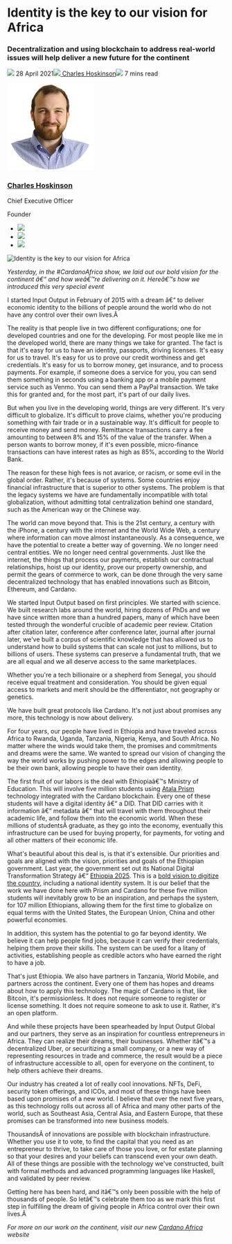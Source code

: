 # Identity is the key to our vision for Africa
### **Decentralization and using blockchain to address real-world issues will help deliver a new future for the continent**
![](img/2021-04-28-decentralized-identity-on-the-blockchain-is-the-key-to-iohks-vision-for-africa.002.png) 28 April 2021![](img/2021-04-28-decentralized-identity-on-the-blockchain-is-the-key-to-iohks-vision-for-africa.002.png)[ Charles Hoskinson](tmp//en/blog/authors/charles-hoskinson/page-1/)![](img/2021-04-28-decentralized-identity-on-the-blockchain-is-the-key-to-iohks-vision-for-africa.003.png) 7 mins read

![Charles Hoskinson](img/2021-04-28-decentralized-identity-on-the-blockchain-is-the-key-to-iohks-vision-for-africa.004.png)[](tmp//en/blog/authors/charles-hoskinson/page-1/)
### [**Charles Hoskinson**](tmp//en/blog/authors/charles-hoskinson/page-1/)
Chief Executive Officer

Founder

- ![](img/2021-04-28-decentralized-identity-on-the-blockchain-is-the-key-to-iohks-vision-for-africa.005.png)[](mailto:charles.hoskinson@iohk.io "Email")
- ![](img/2021-04-28-decentralized-identity-on-the-blockchain-is-the-key-to-iohks-vision-for-africa.006.png)[](tmp///www.youtube.com/watch?v=Ja9D0kpksxw "YouTube")
- ![](img/2021-04-28-decentralized-identity-on-the-blockchain-is-the-key-to-iohks-vision-for-africa.007.png)[](tmp///twitter.com/IOHK_Charles "Twitter")

![Identity is the key to our vision for Africa](img/2021-04-28-decentralized-identity-on-the-blockchain-is-the-key-to-iohks-vision-for-africa.008.png)

*Yesterday, in the #CardanoAfrica show, we laid out our bold vision for the continent â€“ and how weâ€™re delivering on it. Hereâ€™s how we introduced this very special event*

I started Input Output in February of 2015 with a dream â€“ to deliver economic identity to the billions of people around the world who do not have any control over their own lives.Â 

The reality is that people live in two different configurations; one for developed countries and one for the developing. For most people like me in the developed world, there are many things we take for granted. The fact is that it's easy for us to have an identity, passports, driving licenses. It's easy for us to travel. It's easy for us to prove our credit worthiness and get credentials. It's easy for us to borrow money, get insurance, and to process payments. For example, if someone does a service for you, you can send them something in seconds using a banking app or a mobile payment service such as Venmo. You can send them a PayPal transaction. We take this for granted and, for the most part, it's part of our daily lives.

But when you live in the developing world, things are very different. It's very difficult to globalize. It's difficult to prove claims, whether you're producing something with fair trade or in a sustainable way. It's difficult for people to receive money and send money. Remittance transactions carry a fee amounting to between 8% and 15% of the value of the transfer. When a person wants to borrow money, if it's even possible, micro-finance transactions can have interest rates as high as 85%, according to the World Bank.

The reason for these high fees is not avarice, or racism, or some evil in the global order. Rather, it's because of systems. Some countries enjoy financial infrastructure that is superior to other systems. The problem is that the legacy systems we have are fundamentally incompatible with total globalization, without admitting total centralization behind one standard, such as the American way or the Chinese way.

The world can move beyond that. This is the 21st century, a century with the iPhone, a century with the internet and the World Wide Web, a century where information can move almost instantaneously. As a consequence, we have the potential to create a better way of governing. We no longer need central entities. We no longer need central governments. Just like the internet, the things that process our payments, establish our contractual relationships, hoist up our identity, prove our property ownership, and permit the gears of commerce to work, can be done through the very same decentralized technology that has enabled innovations such as Bitcoin, Ethereum, and Cardano.

We started Input Output based on first principles. We started with science. We built research labs around the world, hiring dozens of PhDs and we have since written more than a hundred papers, many of which have been tested through the wonderful crucible of academic peer review. Citation after citation later, conference after conference later, journal after journal later, we've built a corpus of scientific knowledge that has allowed us to understand how to build systems that can scale not just to millions, but to billions of users. These systems can preserve a fundamental truth, that we are all equal and we all deserve access to the same marketplaces.

Whether you're a tech billionaire or a shepherd from Senegal, you should receive equal treatment and consideration. You should be given equal access to markets and merit should be the differentiator, not geography or genetics.

We have built great protocols like Cardano. It's not just about promises any more, this technology is now about delivery.

For four years, our people have lived in Ethiopia and have traveled across Africa to Rwanda, Uganda, Tanzania, Nigeria, Kenya, and South Africa. No matter where the winds would take them, the promises and commitments and dreams were the same. We wanted to spread our vision of changing the way the world works by pushing power to the edges and allowing people to be their own bank, allowing people to have their own identity.

The first fruit of our labors is the deal with Ethiopiaâ€™s Ministry of Education. This will involve five million students using [Atala Prism](https://www.atalaprism.io/) technology integrated with the Cardano blockchain. Every one of these students will have a digital identity â€“ a DID. That DID carries with it information â€“ metadata â€“ that will travel with them throughout their academic life, and follow them into the economic world. When these millions of studentsÂ graduate, as they go into the economy, eventually this infrastructure can be used for buying property, for payments, for voting and all other matters of their economic life.

What's beautiful about this deal is, is that it's extensible. Our priorities and goals are aligned with the vision, priorities and goals of the Ethiopian government. Last year, the government set out its National Digital Transformation Strategy â€“ [Ethiopia 2025](https://mint.gov.et/diplomat-have-been-requested-to-provide-held-for-the-countrys-digital-economy-journey/?lang=en). This is a [bold vision to digitize the country](https://www.bsg.ox.ac.uk/news/digital-roadmap-developing-world), including a national identity system. It is our belief that the work we have done here with Prism and Cardano for these five million students will inevitably grow to be an inspiration, and perhaps the system, for 107 million Ethiopians, allowing them for the first time to globalize on equal terms with the United States, the European Union, China and other powerful economies.

In addition, this system has the potential to go far beyond identity. We believe it can help people find jobs, because it can verify their credentials, helping them prove their skills. The system can be used for a litany of activities, establishing people as credible actors who have earned the right to have a job.

That's just Ethiopia. We also have partners in Tanzania, World Mobile, and partners across the continent. Every one of them has hopes and dreams about how to apply this technology. The magic of Cardano is that, like Bitcoin, it's permissionless. It does not require someone to register or license something. It does not require someone to ask to use it. Rather, it's an open platform.

And while these projects have been spearheaded by Input Output Global and our partners, they serve as an inspiration for countless entrepreneurs in Africa. They can realize their dreams, their businesses. Whether itâ€™s a decentralized Uber, or securitizing a small company, or a new way of representing resources in trade and commerce, the result would be a piece of infrastructure accessible to all, open for everyone on the continent, to help others achieve their dreams.

Our industry has created a lot of really cool innovations. NFTs, DeFi, security token offerings, and ICOs, and most of these things have been based upon promises of a new world. I believe that over the next five years, as this technology rolls out across all of Africa and many other parts of the world, such as Southeast Asia, Central Asia, and Eastern Europe, that these promises can be transformed into new business models.

ThousandsÂ of innovations are possible with blockchain infrastructure. Whether you use it to vote, to find the capital that you need as an entrepreneur to thrive, to take care of those you love, or for estate planning so that your desires and your beliefs can transcend even your own death. All of these things are possible with the technology we've constructed, built with formal methods and advanced programming languages like Haskell, and validated by peer review.

Getting here has been hard, and itâ€™s only been possible with the help of thousands of people. So letâ€™s celebrate them too as we mark this first step in fulfilling the dream of giving people in Africa control over their own lives.Â 

*For more on our work on the continent, visit our new [Cardano Africa](http://africa.cardano.org) website*

